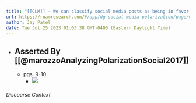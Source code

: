 ```yaml
---
title: "[[CLM]] - We can classify social media posts as being in favor of a particular faction with high accuracy using a Random Forest algorithm."
url: https://roamresearch.com/#/app/dg-social-media-polarization/page/C52gg3is4
author: Jay Patel
date: Tue Jul 25 2023 01:03:38 GMT-0400 (Eastern Daylight Time)
---
```


- ## Asserted By [[@marozzoAnalyzingPolarizationSocial2017]]
    - pgs. 9-10
        - ![](https://firebasestorage.googleapis.com/v0/b/firescript-577a2.appspot.com/o/imgs%2Fapp%2Fdg-social-media-polarization%2FUgz_j32K5u.05.44.png?alt=media&token=8e00371d-7023-48c3-bb37-807c20fcda9e)

###### Discourse Context


